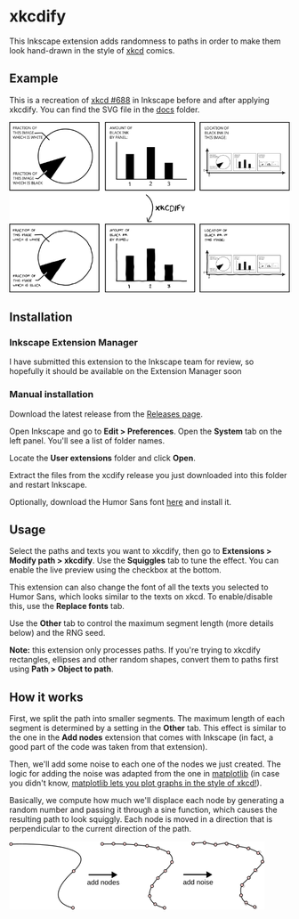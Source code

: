 # xkcdify
This Inkscape extension adds randomness to paths in order to make them look hand-drawn in the style of [xkcd](https://xkcd.com/) comics.

## Example
This is a recreation of [xkcd #688](https://xkcd.com/688) in Inkscape before and after applying xkcdify. You can find the SVG file in the [docs](docs) folder.

![Example](docs/example.png)

## Installation
### Inkscape Extension Manager
I have submitted this extension to the Inkscape team for review, so hopefully it should be available on the Extension Manager soon

### Manual installation
Download the latest release from the [Releases page](releases).

Open Inkscape and go to **Edit > Preferences**. Open the **System** tab on the left panel. You'll see a list of folder names.

Locate the **User extensions** folder and click **Open**.

Extract the files from the xcdify release you just downloaded into this folder and restart Inkscape.

Optionally, download the Humor Sans font [here](https://github.com/shreyankg/xkcd-desktop/blob/master/Humor-Sans.ttf) and install it.

## Usage
Select the paths and texts you want to xkcdify, then go to **Extensions > Modify path > xkcdify**.
Use the **Squiggles** tab to tune the effect. You can enable the live preview using the checkbox at the bottom.

This extension can also change the font of all the texts you selected to Humor Sans, which looks similar to the texts on xkcd.
To enable/disable this, use the **Replace fonts** tab.

Use the **Other** tab to control the maximum segment length (more details below) and the RNG seed.

**Note:** this extension only processes paths. If you're trying to xkcdify rectangles, ellipses and other random shapes, convert them to paths first using **Path > Object to path**.

## How it works
First, we split the path into smaller segments. The maximum length of each segment is determined by a setting in the **Other** tab. This effect is similar to the one in the **Add nodes** extension that comes with Inkscape (in fact, a good part of the code was taken from that extension).

Then, we'll add some noise to each one of the nodes we just created. The logic for adding the noise was adapted from the one in [matplotlib](https://github.com/matplotlib/matplotlib/blob/96c9a3049477715f9dd21c6a945b3f2006ebad4e/src/path_converters.h#L995-L1104) (in case you didn't know, [matplotlib lets you plot graphs in the style of xkcd!](https://matplotlib.org/stable/api/_as_gen/matplotlib.pyplot.xkcd.html)).

Basically, we compute how much we'll displace each node by generating a random number and passing it through a sine function, which causes the resulting path to look squiggly. Each node is moved in a direction that is perpendicular to the current direction of the path.

![How it works](docs/how-it-works.png)
